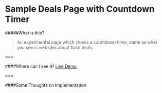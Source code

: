 Sample Deals Page with Countdown Timer
===

#####What is this?
> An experimental page which shows a countdown timer, same as what you see in websites about flash deals.

===

####Where can I see it?
[Live Demo](http://alexcera.github.io/sample-deals-page/)

===

####Some Thoughts on Implementation
